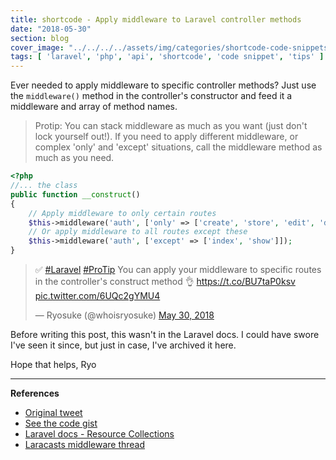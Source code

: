 ```yaml
---
title: shortcode - Apply middleware to Laravel controller methods
date: "2018-05-30"
section: blog
cover_image: "../../../../assets/img/categories/shortcode-code-snippets.jpg"
tags: [ 'laravel', 'php', 'api', 'shortcode', 'code snippet', 'tips' ]
---
```


Ever needed to apply middleware to specific controller methods? Just use the `middleware()` method in the controller's constructor and feed it a middleware and array of method names.

> Protip: You can stack middleware as much as you want (just don't lock yourself out!). If you need to apply different middleware, or complex 'only' and 'except' situations, call the middleware method as much as you need.

```php
<?php
//... the class
public function __construct() 
{
    // Apply middleware to only certain routes
    $this->middleware('auth', ['only' => ['create', 'store', 'edit', 'delete']]);
    // Or apply middleware to all routes except these
    $this->middleware('auth', ['except' => ['index', 'show']]);
}
```

<blockquote class="twitter-tweet" data-lang="en"><p lang="en" dir="ltr">✅ <a href="https://twitter.com/hashtag/Laravel?src=hash&amp;ref_src=twsrc%5Etfw">#Laravel</a> <a href="https://twitter.com/hashtag/ProTip?src=hash&amp;ref_src=twsrc%5Etfw">#ProTip</a> You can apply your middleware to specific routes in the controller&#39;s construct method 👌 <a href="https://t.co/BU7taP0ksv">https://t.co/BU7taP0ksv</a> <a href="https://t.co/6UQc2gYMU4">pic.twitter.com/6UQc2gYMU4</a></p>&mdash; Ryosuke (@whoisryosuke) <a href="https://twitter.com/whoisryosuke/status/1001976417826017280?ref_src=twsrc%5Etfw">May 30, 2018</a></blockquote>

Before writing this post, this wasn't in the Laravel docs. I could have swore I've seen it since, but just in case, I've archived it here.

Hope that helps,
Ryo

***

**References**

* [Original tweet](https://twitter.com/whoisryosuke/status/1001976417826017280)
* [See the code gist](https://gist.github.com/whoisryosuke/902f2ebd3b1e0c232b85b0c6ac255105)
* [Laravel docs - Resource Collections](https://laravel.com/docs/5.6/eloquent-resources#concept-overview)
* [Laracasts middleware thread](https://laracasts.com/discuss/channels/general-discussion/apply-middleware-for-certain-methods?page=0)